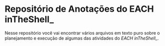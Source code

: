 # Repositório de Anotações do EACH inTheShell_

Nesse repositório você vai encontrar vários arquivos em texto puro sobre o planejamento e execução de algumas das atividades do *EACH inTheShell_*.

